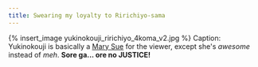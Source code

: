 ```yaml
---
title: Swearing my loyalty to Ririchiyo-sama
---
```


{% insert_image yukinokouji_ririchiyo_4koma_v2.jpg %}
Caption: Yukinokouji is basically a [Mary Sue](http://en.wikipedia.org/wiki/Mary_Sue) for the viewer, except she's *awesome* instead of *meh*. **Sore ga... ore no JUSTICE!**
